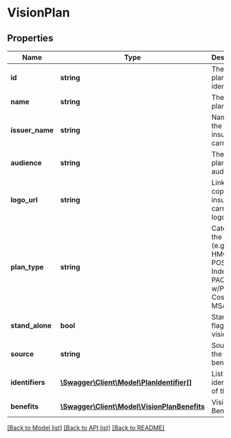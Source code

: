 # VisionPlan

## Properties
Name | Type | Description | Notes
------------ | ------------- | ------------- | -------------
**id** | **string** | The vision plan identifier | [optional] 
**name** | **string** | The vision plan name | [optional] 
**issuer_name** | **string** | Name of the insurance carrier | [optional] 
**audience** | **string** | The vision plan audience | [optional] 
**logo_url** | **string** | Link to a copy of the insurance carrier&#39;s logo | [optional] 
**plan_type** | **string** | Category of the plan (e.g. EPO, HMO, PPO, POS, Indemnity, PACE,HMO w/POS, Cost, FFS, MSA) | [optional] 
**stand_alone** | **bool** | Stand alone flag for vision plan | [optional] 
**source** | **string** | Source of the plan benefit data | [optional] 
**identifiers** | [**\Swagger\Client\Model\PlanIdentifier[]**](PlanIdentifier.md) | List of identifiers of this Plan | [optional] 
**benefits** | [**\Swagger\Client\Model\VisionPlanBenefits**](VisionPlanBenefits.md) | Vision Plan Benefits | [optional] 

[[Back to Model list]](../README.md#documentation-for-models) [[Back to API list]](../README.md#documentation-for-api-endpoints) [[Back to README]](../README.md)


